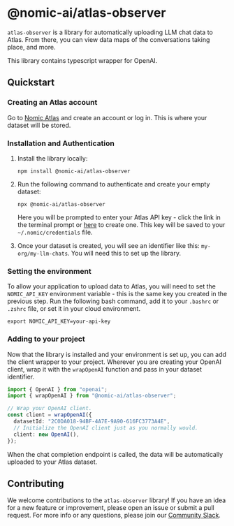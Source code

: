 # @nomic-ai/atlas-observer

`atlas-observer` is a library for automatically uploading LLM chat data to Atlas. From there, you can view data maps of the conversations taking place, and more.

This library contains typescript wrapper for OpenAI.

## Quickstart

### Creating an Atlas account

Go to [Nomic Atlas](https://atlas.nomic.ai) and create an account or log in. This is where your dataset will be stored.

### Installation and Authentication

1. Install the library locally:

   `npm install @nomic-ai/atlas-observer`

2. Run the following command to authenticate and create your empty dataset:

   `npx @nomic-ai/atlas-observer`

   Here you will be prompted to enter your Atlas API key - click the link in the terminal prompt or [here](https://atlas.nomic.ai/cli-login) to create one. This key will be saved to your `~/.nomic/credentials` file.

3. Once your dataset is created, you will see an identifier like this: `my-org/my-llm-chats`. You will need this to set up the library.

### Setting the environment

To allow your application to upload data to Atlas, you will need to set the `NOMIC_API_KEY` environment variable - this is the same key you created in the previous step. Run the following bash command, add it to your `.bashrc` or `.zshrc` file, or set it in your cloud environment.

```
export NOMIC_API_KEY=your-api-key
```

### Adding to your project

Now that the library is installed and your environment is set up, you can add the client wrapper to your project. Wherever you are creating your OpenAI client, wrap it with the `wrapOpenAI` function and pass in your dataset identifier.

```typescript
import { OpenAI } from "openai";
import { wrapOpenAI } from "@nomic-ai/atlas-observer";

// Wrap your OpenAI client.
const client = wrapOpenAI({
  datasetId: "2C0DA018-94BF-4A7E-9A90-616FC3773A4E",
  // Initialize the OpenAI client just as you normally would.
  client: new OpenAI(),
});
```

When the chat completion endpoint is called, the data will be automatically uploaded to your Atlas dataset.

## Contributing

We welcome contributions to the `atlas-observer` library! If you have an idea for a new feature or improvement, please open an issue or submit a pull request. For more info or any questions, please join our [Community Slack](https://join.slack.com/t/nomic-community/shared_invite/zt-2v68u5vvo-R41jXlb7la7dRDyWiv2TpA).
